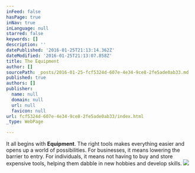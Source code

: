 ```yaml
---
inFeed: false
hasPage: true
inNav: true
inLanguage: null
starred: false
keywords: []
description: ''
datePublished: '2016-01-25T21:13:14.362Z'
dateModified: '2016-01-25T21:13:07.858Z'
title: The Equipment
author: []
sourcePath: _posts/2016-01-25-fcf5324d-607e-4e34-9ce8-2fe5ade0ab33.md
published: true
authors: []
publisher:
  name: null
  domain: null
  url: null
  favicon: null
url: fcf5324d-607e-4e34-9ce8-2fe5ade0ab33/index.html
_type: WebPage

---
```

It all begins with **Equipment**. The right tools makes everything easier and opens up a world of possibilities. For businesses, it means lowering the barrier to entry. For individuals, it means not having to buy and store expensive tools, helping them dabble in new hobbies and develop skills.
![](https://the-grid-user-content.s3-us-west-2.amazonaws.com/49f589c1-39cf-412d-a5ec-82cece88c26e.jpg)